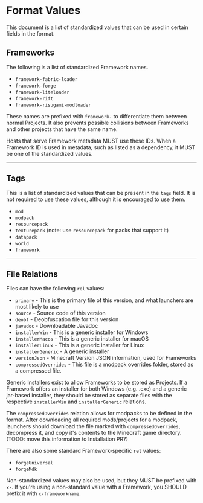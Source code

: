 # Format Values

This document is a list of standardized values that can be used in certain fields in the format.

## Frameworks

The following is a list of standardized Framework names.

- `framework-fabric-loader`
- `framework-forge`
- `framework-liteloader`
- `framework-rift`
- `framework-risugami-modloader`

These names are prefixed with `framework-` to differentiate them between normal Projects. It also prevents possible collisions between Frameworks and other projects that have the same name.

Hosts that serve Framework metadata MUST use these IDs. When a Framework ID is used in metadata, such as listed as a dependency, it MUST be one of the standardized values.

---

## Tags

This is a list of standardized values that can be present in the `tags` field. It is not required to use these values, although it is encouraged to use them.

- `mod`
- `modpack`
- `resourcepack`
- `texturepack` (note: use `resourcepack` for packs that support it)
- `datapack`
- `world`
- `framework`

---

## File Relations

Files can have the following `rel` values:

- `primary` - This is the primary file of this version, and what launchers are most likely to use
- `source` - Source code of this version
- `deobf` - Deobfuscation file for this version
- `javadoc` - Downloadable Javadoc
- `installerWin` - This is a generic installer for Windows
- `installerMacos` - This is a generic installer for macOS
- `installerLinux` - This is a generic installer for Linux
- `installerGeneric` - A generic installer
- `versionJson` - Minecraft Version JSON information, used for Frameworks
- `compressedOverrides` - This file is a modpack overrides folder, stored as a compressed file.

Generic Installers exist to allow Frameworks to be stored as Projects. If a Framework offers an installer for both Windows (e.g. .exe) and a generic jar-based installer, they should be stored as separate files with the respective `installerWin` and `installerGeneric` relations.

The `compressedOverrides` relation allows for modpacks to be defined in the format. After downloading all required mods/projects for a modpack, launchers should download the file marked with `compressedOverrides`, decompress it, and copy it's contents to the Minecraft game directory. (TODO: move this information to Installation PR?)

There are also some standard Framework-specific `rel` values:

- `forgeUniversal`
- `forgeMdk`

Non-standardized values may also be used, but they MUST be prefixed with `x-`. If you're using a non-standard value with a Framework, you SHOULD prefix it with `x-frameworkname`.

